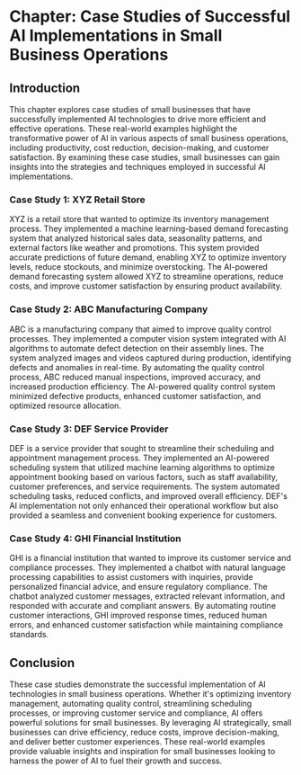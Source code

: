 Chapter: Case Studies of Successful AI Implementations in Small Business Operations
===================================================================================

Introduction
------------

This chapter explores case studies of small businesses that have successfully implemented AI technologies to drive more efficient and effective operations. These real-world examples highlight the transformative power of AI in various aspects of small business operations, including productivity, cost reduction, decision-making, and customer satisfaction. By examining these case studies, small businesses can gain insights into the strategies and techniques employed in successful AI implementations.

### Case Study 1: XYZ Retail Store

XYZ is a retail store that wanted to optimize its inventory management process. They implemented a machine learning-based demand forecasting system that analyzed historical sales data, seasonality patterns, and external factors like weather and promotions. This system provided accurate predictions of future demand, enabling XYZ to optimize inventory levels, reduce stockouts, and minimize overstocking. The AI-powered demand forecasting system allowed XYZ to streamline operations, reduce costs, and improve customer satisfaction by ensuring product availability.

### Case Study 2: ABC Manufacturing Company

ABC is a manufacturing company that aimed to improve quality control processes. They implemented a computer vision system integrated with AI algorithms to automate defect detection on their assembly lines. The system analyzed images and videos captured during production, identifying defects and anomalies in real-time. By automating the quality control process, ABC reduced manual inspections, improved accuracy, and increased production efficiency. The AI-powered quality control system minimized defective products, enhanced customer satisfaction, and optimized resource allocation.

### Case Study 3: DEF Service Provider

DEF is a service provider that sought to streamline their scheduling and appointment management process. They implemented an AI-powered scheduling system that utilized machine learning algorithms to optimize appointment booking based on various factors, such as staff availability, customer preferences, and service requirements. The system automated scheduling tasks, reduced conflicts, and improved overall efficiency. DEF's AI implementation not only enhanced their operational workflow but also provided a seamless and convenient booking experience for customers.

### Case Study 4: GHI Financial Institution

GHI is a financial institution that wanted to improve its customer service and compliance processes. They implemented a chatbot with natural language processing capabilities to assist customers with inquiries, provide personalized financial advice, and ensure regulatory compliance. The chatbot analyzed customer messages, extracted relevant information, and responded with accurate and compliant answers. By automating routine customer interactions, GHI improved response times, reduced human errors, and enhanced customer satisfaction while maintaining compliance standards.

Conclusion
----------

These case studies demonstrate the successful implementation of AI technologies in small business operations. Whether it's optimizing inventory management, automating quality control, streamlining scheduling processes, or improving customer service and compliance, AI offers powerful solutions for small businesses. By leveraging AI strategically, small businesses can drive efficiency, reduce costs, improve decision-making, and deliver better customer experiences. These real-world examples provide valuable insights and inspiration for small businesses looking to harness the power of AI to fuel their growth and success.
